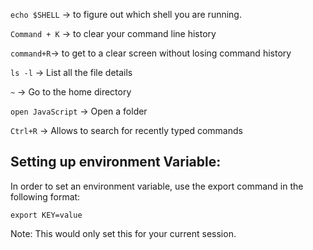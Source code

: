 `echo $SHELL` -> to figure out which shell you are running.

`Command + K` -> to clear your command line history

`command+R`-> to get to a clear screen without losing command history

`ls -l` -> List all the file details

`~` -> Go to the home directory

`open JavaScript` -> Open a folder

`Ctrl+R` -> Allows to search for recently typed commands

## Setting up environment Variable:

In order to set an environment variable, use the export command in the following format:

```
export KEY=value
```
Note: This would only set this for your current session. 
